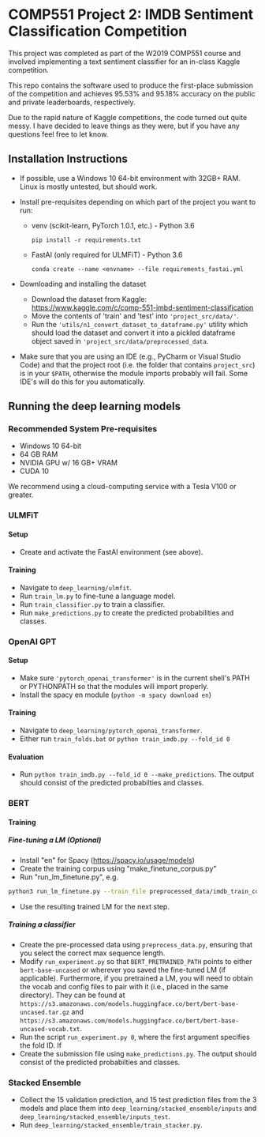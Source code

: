# COMP551 Project 2: IMDB Sentiment Classification Competition

This project was completed as part of the W2019 COMP551 course and involved implementing a text sentiment classifier
for an in-class Kaggle competition. 

This repo contains the software used to produce the first-place submission of the competition and achieves 95.53% and 95.18% accuracy
on the public and private leaderboards, respectively.

Due to the rapid nature of Kaggle competitions, the code turned out quite messy. I have decided to leave things as they were, but if you have any questions feel free to let know.


## Installation Instructions

- If possible, use a Windows 10 64-bit environment with 32GB+ RAM. Linux is mostly untested, but should work.

- Install pre-requisites depending on which part of the project you want to run:
    - venv (scikit-learn, PyTorch 1.0.1, etc.) - Python 3.6
        ```
        pip install -r requirements.txt
        ```
    - FastAI (only required for ULMFiT) - Python 3.6
        ```
        conda create --name <envname> --file requirements_fastai.yml
        ```
- Downloading and installing the dataset 
    - Download the dataset from Kaggle: https://www.kaggle.com/c/comp-551-imbd-sentiment-classification
    - Move the contents of 'train' and 'test' into ```'project_src/data/'```.
    - Run the ```'utils/n1_convert_dataset_to_dataframe.py'``` utility which should load the dataset and convert it into
    a pickled dataframe object saved in ```'project_src/data/preprocessed_data```.
    
- Make sure that you are using an IDE (e.g., PyCharm or Visual Studio Code) and that the project root (i.e. the folder that contains ```project_src```) is in your 
```$PATH```, otherwise the module imports probably will fail. Some IDE's will do this for you automatically.
    
  
## Running the deep learning models

### Recommended System Pre-requisites
- Windows 10 64-bit
- 64 GB RAM
- NVIDIA GPU w/ 16 GB+ VRAM
- CUDA 10

We recommend using a cloud-computing service with a Tesla V100 or greater.

### ULMFiT
#### Setup
- Create and activate the FastAI environment (see above).
#### Training
- Navigate to ```deep_learning/ulmfit```.
- Run ```train_lm.py``` to fine-tune a language model.
- Run ```train_classifier.py``` to train a classifier.
- Run ```make_predictions.py``` to create the predicted probabilities and classes.


### OpenAI GPT

#### Setup
- Make sure ```'pytorch_openai_transformer'``` is in the current shell's PATH or PYTHONPATH so that the modules will import properly.
- Install the spacy en module (```python -m spacy download en```)

#### Training
- Navigate to ```deep_learning/pytorch_openai_transformer```.
- Either run ```train_folds.bat``` or ```python train_imdb.py --fold_id 0```

#### Evaluation
- Run ```python train_imdb.py --fold_id 0 --make_predictions```. The output
should consist of the predicted probabilties and classes.

### BERT

#### Training
##### Fine-tuning a LM (Optional)
- Install "en" for Spacy (https://spacy.io/usage/models)
- Create the training corpus using "make_finetune_corpus.py"
- Run "run_lm_finetune.py", e.g.
``` bash
python3 run_lm_finetune.py --train_file preprocessed_data/imdb_train_corpus_0.txt --bert_model bert-base-uncased --output_dir finetune_0_uncased_512_1e --max_seq_length 512 --on_memory --do_lower_case --do_train --train_batch_size 12 --num_train_epochs 1
```

- Use the resulting trained LM for the next step.

##### Training a classifier
- Create the pre-processed data using ```preprocess_data.py```, ensuring that you select the correct max sequence length.
- Modify ```run_experiment.py``` so that ```BERT_PRETRAINED_PATH``` points to either ```bert-base-uncased``` or wherever you saved the fine-tuned LM (if applicable).
Furthermore, if you pretrained a LM, you will need to obtain the vocab and config files to pair with it (i.e., placed in the same directory). They can be found at ```https://s3.amazonaws.com/models.huggingface.co/bert/bert-base-uncased.tar.gz``` and ```https://s3.amazonaws.com/models.huggingface.co/bert/bert-base-uncased-vocab.txt```.
- Run the script ```run_experiment.py 0```, where the first argument specifies the fold ID. If 
- Create the submission file using ```make_predictions.py```. The output
should consist of the predicted probabilties and classes.


### Stacked Ensemble
- Collect the 15 validation prediction, and 15 test prediction files from the 3 models and place them into 
```deep_learning/stacked_ensemble/inputs``` and ```deep_learning/stacked_ensemble/inputs_test```.
- Run ```deep_learning/stacked_ensemble/train_stacker.py```.